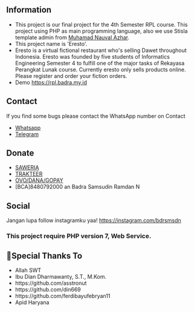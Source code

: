 ## Information

- This project is our final project for the 4th Semester RPL course. This project using PHP as main programming language, also we use Stisla template admin from <a href="https://nauval.in/">Muhamad Nauval Azhar</a>.
- This project name is 'Eresto'.
- Eresto is a virtual fictional restaurant who's selling Dawet throughout Indonesia. Eresto was founded by five students of Informatics Engineering Semester 4 to fulfill one of the major tasks of Rekayasa Perangkat Lunak course. Currently eresto only sells products online. Please register and order your fiction orders.
- Demo https://rpl.badra.my.id

## Contact

If you find some bugs please contact the WhatsApp number on Contact

- [Whatsapp](https://wa.me/6281281817375)
- [Telegram](https://t.me/bdrsmsdn)

## Donate

- [SAWERIA](https://saweria.co/bdrsmsdn)
- [TRAKTEER](https://trakteer.id/bdrsmsdn)
- [OVO/DANA/GOPAY](081281817375)
- [BCA]8480792000 an Badra Samsudin Ramdan N

## Social

Jangan lupa follow instagramku yaa! https://instagram.com/bdrsmsdn

### This project require PHP version 7, Web Service.

## 🙏Special Thanks To

<ul>
<li>Allah SWT<br>
<li>Ibu Dian Dharmawanty, S.T., M.Kom.<br>
<li>https://github.com/asstronut<br>
<li>https://github.com/din669<br>
<li>https://github.com/ferdibayufebryan11<br>
<li>Apid Haryana<br>
</li>
